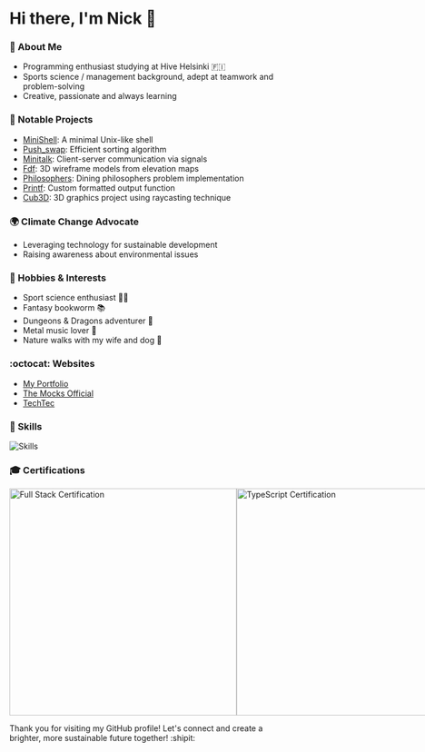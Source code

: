 <h1> Hi there, I'm Nick 👋 </h1>

### :milky_way: About Me
- Programming enthusiast studying at Hive Helsinki 🇫🇮
- Sports science / management background, adept at teamwork and problem-solving
- Creative, passionate and always learning

### 🌟 Notable Projects
- [MiniShell](https://github.com/Nicktvdd/MiniShell): A minimal Unix-like shell
- [Push_swap](https://github.com/Nicktvdd/push_swap): Efficient sorting algorithm
- [Minitalk](https://github.com/Nicktvdd/MiniShell): Client-server communication via signals
- [Fdf](https://github.com/Nicktvdd/FdF): 3D wireframe models from elevation maps
- [Philosophers](https://github.com/Nicktvdd/philosophers): Dining philosophers problem implementation
- [Printf](https://github.com/Nicktvdd/ft_printf): Custom formatted output function
- [Cub3D](https://github.com/Nicktvdd/Cub3D): 3D graphics project using raycasting technique

### 🌍 Climate Change Advocate
- Leveraging technology for sustainable development
- Raising awareness about environmental issues

### 🌱 Hobbies & Interests
- Sport science enthusiast 🏋️‍♂️
- Fantasy bookworm 📚
- Dungeons & Dragons adventurer 🐉
- Metal music lover 🎸
- Nature walks with my wife and dog 🍃

### :octocat: Websites
- [My Portfolio](https://nickvandendungen.com)
- [The Mocks Official](https://themocksofficial.com)
- [TechTec](https://techtec.nl)

### 🔧 Skills
![Skills](https://skillicons.dev/icons?i=bash,c,cpp,css,docker,express,gcp,git,github,html,js,jest,kotlin,ktor,linux,mongodb,nextjs,nodejs,postman,prisma,py,react,svelte,tailwind,ts,vercel,vim,vite,vscode,wordpress)

### 🎓 Certifications
<div style="display: flex;">
<img src="https://media.licdn.com/dms/image/D4D2DAQHI0HbbaVKT-w/profile-treasury-image-shrink_800_800/0/1700412699524?e=1708545600&v=beta&t=pZQMGGvVUVzJnrSSXpa_bo1JyMiBgmby-WsrqvTyTWU" alt="Full Stack Certification" width="400"> 
<img src="https://media.licdn.com/dms/image/D562DAQH7q0Rq4KZm8Q/profile-treasury-image-shrink_800_800/0/1707915969581?e=1708545600&v=beta&t=QRhjdDQZzmNloxhyVXcBA_31XNUYckfQy70O4lQ6VHA" alt="TypeScript Certification" width="400">
</div>


Thank you for visiting my GitHub profile! Let's connect and create a brighter, more sustainable future together! :shipit:
